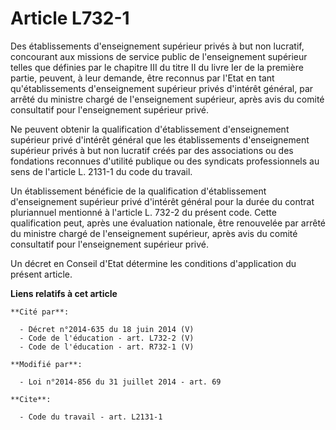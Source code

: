 # Article L732-1

Des établissements d'enseignement supérieur privés à but non lucratif, concourant aux missions de service public de
l'enseignement supérieur telles que définies par le chapitre III du titre II du livre Ier de la première partie, peuvent, à
leur demande, être reconnus par l'Etat en tant qu'établissements d'enseignement supérieur privés d'intérêt général, par
arrêté du ministre chargé de l'enseignement supérieur, après avis du comité consultatif pour l'enseignement supérieur privé. 

Ne peuvent obtenir la qualification d'établissement d'enseignement supérieur privé d'intérêt général que les établissements
d'enseignement supérieur privés à but non lucratif créés par des associations ou       des fondations reconnues d'utilité
publique ou des syndicats professionnels au sens de l'article L. 2131-1 du code du travail. 

Un établissement bénéficie de la qualification d'établissement d'enseignement supérieur privé d'intérêt général pour la durée
du contrat pluriannuel mentionné à l'article L. 732-2 du présent code. Cette qualification peut, après une évaluation
nationale, être renouvelée par arrêté du ministre chargé de l'enseignement supérieur, après avis du comité consultatif pour
l'enseignement supérieur privé. 

Un décret en Conseil d'Etat détermine les conditions d'application du présent article.

**Liens relatifs à cet article**

	**Cité par**:

	  - Décret n°2014-635 du 18 juin 2014 (V)
	  - Code de l'éducation - art. L732-2 (V)
	  - Code de l'éducation - art. R732-1 (V)

	**Modifié par**:

	  - Loi n°2014-856 du 31 juillet 2014 - art. 69

	**Cite**:

	  - Code du travail - art. L2131-1

